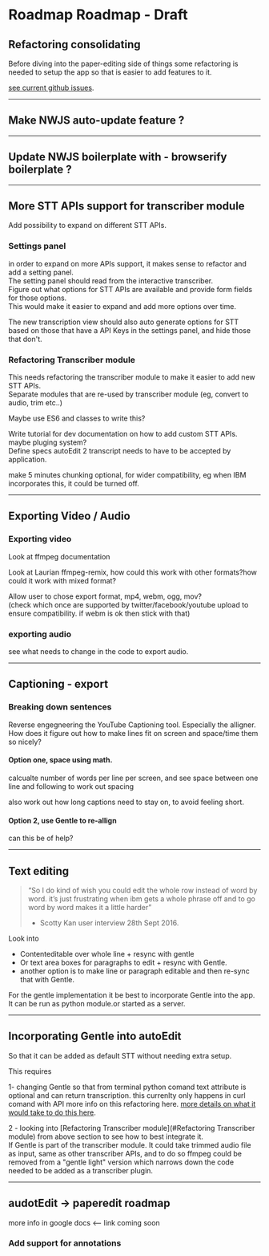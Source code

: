 # Roadmap Roadmap  - Draft

<!-- https://docs.google.com/document/d/1N-Pjay9fbBa9AP98AYH5RjFkLiJB6iMdFXRDgrRB6jc/edit#-->



<!-- TODO: break each one of this into it's own file inside roadmap -->

## Refactoring consolidating

Before diving into the paper-editing side of things some refactoring is needed to setup the app so that is easier to add features to it.

[see current github issues](https://github.com/OpenNewsLabs/autoEdit_2/issues).

---

## Make NWJS auto-update feature ?

---

## Update NWJS boilerplate with - browserify boilerplate ?

---

## More STT APIs support for transcriber module

Add possibility to expand on different STT APIs.

### Settings panel

in order to expand on more APIs support, it makes sense to refactor and add a setting panel.   
The setting panel should read from the interactive transcriber.   
Figure out what options for STT APIs are available and provide form fields for those options.   
This would make it easier to expand and add more options over time.

The new transcription view should also auto generate options for STT based on those that have a API Keys in the settings panel, and hide those that don't.

### Refactoring Transcriber module

This needs refactoring the transcriber module to make it easier to add new STT APIs.  
Separate modules that are re-used by transcriber module \(eg, convert to audio, trim etc..\)

Maybe use ES6 and classes to write this?

Write tutorial for dev documentation on how to add custom STT APIs.  maybe pluging system?  
Define specs autoEdit 2 transcript needs to have to be accepted by application.

make 5 minutes chunking optional, for wider compatibility, eg when IBM incorporates this, it could be turned off.

---

## Exporting Video / Audio

### Exporting video

Look at ffmpeg documentation

Look at Laurian ffmpeg-remix, how could this work with other formats?how could it work with mixed format?

Allow user to chose export format, mp4, webm, ogg, mov?  
\(check which once are supported by twitter/facebook/youtube upload to ensure compatibility. if webm is ok then stick with that\)

### exporting audio

see what needs to change in the code to export audio.

---

## Captioning - export

### Breaking down sentences

Reverse engegneering the YouTube Captioning tool. Especially the alligner. How does it figure out how to make lines fit on screen and space/time them so nicely?

#### Option one, space using math.

calcualte number of words per line per screen, and see space between one line and following to work out spacing

also work out how long captions need to stay on, to avoid feeling short.

#### Option 2, use Gentle to re-allign

can this be of help?

---

## Text editing

> “So I do kind of wish you could edit the whole row instead of word by word. it’s just frustrating when ibm gets a whole phrase off and to go word by word makes it a little harder”
>
> * Scotty Kan user interview 28th Sept 2016.

Look into

* Contenteditable over whole line + resync with gentle 
* Or text area boxes for paragraphs to edit + resync with Gentle.
* another option is to make line or paragraph editable and then re-sync that with Gentle.

For the gentle implementation it be best to incorporate Gentle into the app.   
It can be run as python module.or started as a server.

---

## Incorporating Gentle into autoEdit

So that it can be added as default STT without needing extra setup.

This requires

1- changing Gentle so that from terminal python comand text attribute is optional and can return transcription. this currenlty only happens in curl comand with API more info on this refactoring here.  [more details on what it would take to do this here](https://docs.google.com/document/u/1/d/1UlKkjAVK3WDWtnp3C2x_r6bYgEvon5ZEQj-eDJnyB7E/edit?usp=drive_web).

2 - looking into [Refactoring Transcriber module](#Refactoring Transcriber module) from above section to see how to best integrate it.   
If Gentle is part of the transcriber module. It could take trimmed audio file as input, same as other transcriber APIs, and to do so ffmpeg could be removed from a "gentle light" version which narrows down the code needed to be added as a transcriber plugin.

---

## audotEdit -&gt; paperedit roadmap

more info in google docs &lt;-- link coming soon

### Add support for annotations

